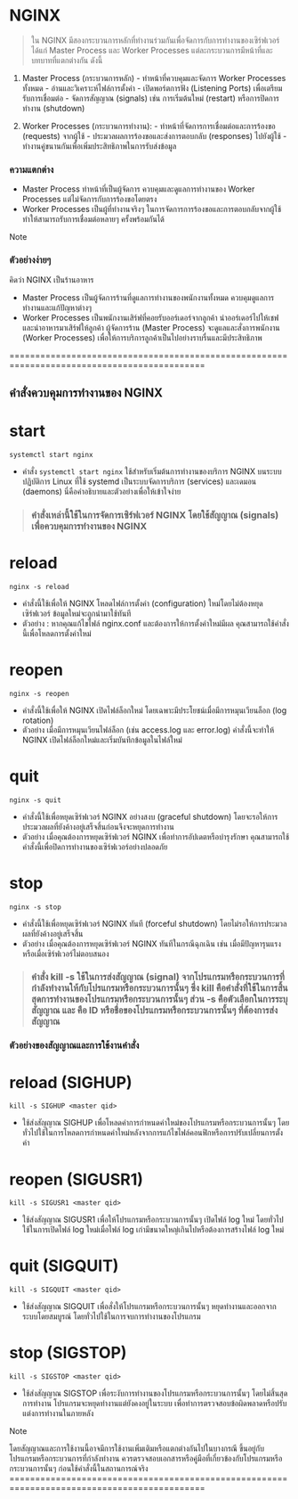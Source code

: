 # NGINX

> ใน NGINX มีสองกระบวนการหลักที่ทำงานร่วมกันเพื่อจัดการกับการทำงานของเซิร์ฟเวอร์ ได้แก่ Master Process และ Worker Processes แต่ละกระบวนการมีหน้าที่และบทบาทที่แตกต่างกัน ดังนี้

  1. Master Process (กระบวนการหลัก)
    - ทำหน้าที่ควบคุมและจัดการ Worker Processes ทั้งหมด
    - อ่านและวิเคราะห์ไฟล์การตั้งค่า
    - เปิดพอร์ตการฟัง (Listening Ports) เพื่อเตรียมรับการเชื่อมต่อ
    - จัดการสัญญาณ (signals) เช่น การเริ่มต้นใหม่ (restart) หรือการปิดการทำงาน (shutdown)

  2. Worker Processes (กระบวนการทำงาน):
    - ทำหน้าที่จัดการการเชื่อมต่อและการร้องขอ (requests) จากผู้ใช้
    - ประมวลผลการร้องขอและส่งการตอบกลับ (responses) ไปยังผู้ใช้
    - ทำงานคู่ขนานกันเพื่อเพิ่มประสิทธิภาพในการรับส่งข้อมูล
     
### ความแตกต่าง

- Master Process ทำหน้าที่เป็นผู้จัดการ ควบคุมและดูแลการทำงานของ Worker Processes แต่ไม่จัดการกับการร้องขอโดยตรง
- Worker Processes เป็นผู้ที่ทำงานจริงๆ ในการจัดการการร้องขอและการตอบกลับจากผู้ใช้ ทำให้สามารถรับการเชื่อมต่อหลายๆ ครั้งพร้อมกันได้

> [!NOTE]
> ### ตัวอย่างง่ายๆ
> คิดว่า NGINX เป็นร้านอาหาร
>   - Master Process เป็นผู้จัดการร้านที่ดูแลการทำงานของพนักงานทั้งหมด ควบคุมดูแลการทำงานและแก้ปัญหาต่างๆ
>   - Worker Processes เป็นพนักงานเสิร์ฟที่คอยรับออร์เดอร์จากลูกค้า นำออร์เดอร์ไปให้เชฟ และนำอาหารมาเสิร์ฟให้ลูกค้า
> ผู้จัดการร้าน (Master Process) จะดูแลและสั่งการพนักงาน (Worker Processes) เพื่อให้การบริการลูกค้าเป็นไปอย่างราบรื่นและมีประสิทธิภาพ

============================================================================================

## คำสั่งควบคุมการทำงานของ NGINX

# start

```
systemctl start nginx
```

  - คำสั่ง `systemctl start nginx` ใช้สำหรับเริ่มต้นการทำงานของบริการ NGINX บนระบบปฏิบัติการ Linux ที่ใช้ systemd เป็นระบบจัดการบริการ (services) และเดมอน (daemons) นี่คือคำอธิบายและตัวอย่างเพื่อให้เข้าใจง่าย

> ### คำสั่งเหล่านี้ใช้ในการจัดการเซิร์ฟเวอร์ NGINX โดยใช้สัญญาณ (signals) เพื่อควบคุมการทำงานของ NGINX

# reload

```
nginx -s reload
```

  - คำสั่งนี้ใช้เพื่อให้ NGINX โหลดไฟล์การตั้งค่า (configuration) ใหม่โดยไม่ต้องหยุดเซิร์ฟเวอร์ ข้อมูลใหม่จะถูกนำมาใช้ทันที
  - ตัวอย่าง : หากคุณแก้ไขไฟล์ nginx.conf และต้องการให้การตั้งค่าใหม่มีผล คุณสามารถใช้คำสั่งนี้เพื่อโหลดการตั้งค่าใหม่

# reopen

```
nginx -s reopen
```

  - คำสั่งนี้ใช้เพื่อให้ NGINX เปิดไฟล์ล็อกใหม่ โดยเฉพาะมีประโยชน์เมื่อมีการหมุนเวียนล็อก (log rotation)
  - ตัวอย่าง เมื่อมีการหมุนเวียนไฟล์ล็อก (เช่น access.log และ error.log) คำสั่งนี้จะทำให้ NGINX เปิดไฟล์ล็อกใหม่และเริ่มบันทึกข้อมูลในไฟล์ใหม่

# quit

```
nginx -s quit
```

  - คำสั่งนี้ใช้เพื่อหยุดเซิร์ฟเวอร์ NGINX อย่างสงบ (graceful shutdown) โดยจะรอให้การประมวลผลที่ยังค้างอยู่เสร็จสิ้นก่อนจึงจะหยุดการทำงาน
  - ตัวอย่าง เมื่อคุณต้องการหยุดเซิร์ฟเวอร์ NGINX เพื่อทำการอัปเดตหรือบำรุงรักษา คุณสามารถใช้คำสั่งนี้เพื่อปิดการทำงานของเซิร์ฟเวอร์อย่างปลอดภัย

# stop

```
nginx -s stop
```

  - คำสั่งนี้ใช้เพื่อหยุดเซิร์ฟเวอร์ NGINX ทันที (forceful shutdown) โดยไม่รอให้การประมวลผลที่ยังค้างอยู่เสร็จสิ้น
  - ตัวอย่าง เมื่อคุณต้องการหยุดเซิร์ฟเวอร์ NGINX ทันทีในกรณีฉุกเฉิน เช่น เมื่อมีปัญหารุนแรงหรือเมื่อเซิร์ฟเวอร์ไม่ตอบสนอง

> ### คำสั่ง kill -s <signal> <master qid> ใช้ในการส่งสัญญาณ (signal) จากโปรแกรมหรือกระบวนการที่กำลังทำงานให้กับโปรแกรมหรือกระบวนการนั้นๆ ซึ่ง kill คือคำสั่งที่ใช้ในการสิ้นสุดการทำงานของโปรแกรมหรือกระบวนการนั้นๆ ส่วน -s คือตัวเลือกในการระบุสัญญาณ และ <master qid> คือ ID หรือชื่อของโปรแกรมหรือกระบวนการนั้นๆ ที่ต้องการส่งสัญญาณ

### ตัวอย่างของสัญญาณและการใช้งานคำสั่ง

# reload (SIGHUP)

```
kill -s SIGHUP <master qid>
```

  - ใช้ส่งสัญญาณ SIGHUP เพื่อโหลดค่าการกำหนดค่าใหม่ของโปรแกรมหรือกระบวนการนั้นๆ โดยทั่วไปใช้ในการโหลดการกำหนดค่าใหม่หลังจากการแก้ไขไฟล์คอนฟิกหรือการปรับเปลี่ยนการตั้งค่า

# reopen (SIGUSR1)

```
kill -s SIGUSR1 <master qid>
```

  - ใช้ส่งสัญญาณ SIGUSR1 เพื่อให้โปรแกรมหรือกระบวนการนั้นๆ เปิดไฟล์ log ใหม่ โดยทั่วไปใช้ในการเปิดไฟล์ log ใหม่เมื่อไฟล์ log เก่ามีขนาดใหญ่เกินไปหรือต้องการสร้างไฟล์ log ใหม่

# quit (SIGQUIT)

```
kill -s SIGQUIT <master qid>
```

  - ใช้ส่งสัญญาณ SIGQUIT เพื่อสั่งให้โปรแกรมหรือกระบวนการนั้นๆ หยุดทำงานและออกจากระบบโดยสมบูรณ์ โดยทั่วไปใช้ในการจบการทำงานของโปรแกรม

# stop (SIGSTOP)

```
kill -s SIGSTOP <master qid>
```

  - ใช้ส่งสัญญาณ SIGSTOP เพื่อระงับการทำงานของโปรแกรมหรือกระบวนการนั้นๆ โดยไม่สิ้นสุดการทำงาน โปรแกรมจะหยุดทำงานแต่ยังคงอยู่ในระบบ เพื่อทำการตรวจสอบข้อผิดพลาดหรือปรับแต่งการทำงานในภายหลัง

> [!NOTE]
> โดยสัญญาณและการใช้งานนี้อาจมีการใช้งานเพิ่มเติมหรือแตกต่างกันไปในบางกรณี ขึ้นอยู่กับโปรแกรมหรือกระบวนการที่กำลังทำงาน ควรตรวจสอบเอกสารหรือคู่มือที่เกี่ยวข้องกับโปรแกรมหรือกระบวนการนั้นๆ ก่อนใช้คำสั่งนี้ในสถานการณ์จริง
============================================================================================
